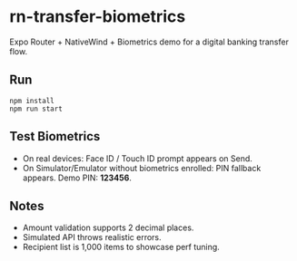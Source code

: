 # rn-transfer-biometrics

Expo Router + NativeWind + Biometrics demo for a digital banking transfer flow.

## Run
```
npm install
npm run start
```

## Test Biometrics
- On real devices: Face ID / Touch ID prompt appears on Send.
- On Simulator/Emulator without biometrics enrolled: PIN fallback appears. Demo PIN: **123456**.

## Notes
- Amount validation supports 2 decimal places.
- Simulated API throws realistic errors.
- Recipient list is 1,000 items to showcase perf tuning.